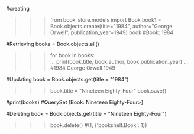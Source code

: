 #creating
>>> from book_store.models import Book
>>> book1 = Book.objects.create(title="1984", author="George Orwell", publication_year=1949)
>>> book
#Book: 1984


#Retrieving
books = Book.objects.all()
>>> for book in books:                
...     print(book.title, book.author, book.publication_year)
... 
#1984 George Orwell 1949

#Updating
book = Book.objects.get(title = "1984")
>>> book.title = "Nineteen Eighty-Four"
>>> book.save()

#print(books)
#QuerySet [Book: Nineteen Eighty-Four>]

#Deleting
book = Book.objects.get(title = "Nineteen Eighty-Four")
>>> book.delete()
#(1, {'bookshelf.Book': 1})